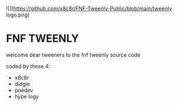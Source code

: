![](https://github.com/x8c8r/FNF-Tweenly-Public/blob/main/tweenly logo.png)
# FNF TWEENLY
welcome dear tweeners to the fnf tweenly source code

coded by these 4:
- x8c8r
- didgie
- poedev
- hype logy